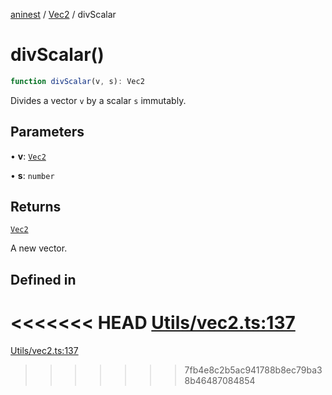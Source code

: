 [aninest](../../index.md) / [Vec2](../index.md) / divScalar

# divScalar()

```ts
function divScalar(v, s): Vec2
```

Divides a vector `v` by a scalar `s` immutably.

## Parameters

• **v**: [`Vec2`](../type-aliases/Vec2.md)

• **s**: `number`

## Returns

[`Vec2`](../type-aliases/Vec2.md)

A new vector.

## Defined in

<<<<<<< HEAD
[Utils/vec2.ts:137](https://github.com/zphrs/aninest/tree//core/src/Utils/vec2.ts#L137)
=======
[Utils/vec2.ts:137](https://github.com/zphrs/aninest/blob/37209a6/src/Utils/vec2.ts#L137)
>>>>>>> 7fb4e8c2b5ac941788b8ec79ba38b46487084854
